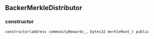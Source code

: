 ## BackerMerkleDistributor

### constructor

```solidity
constructor(address communityRewards_, bytes32 merkleRoot_) public
```

